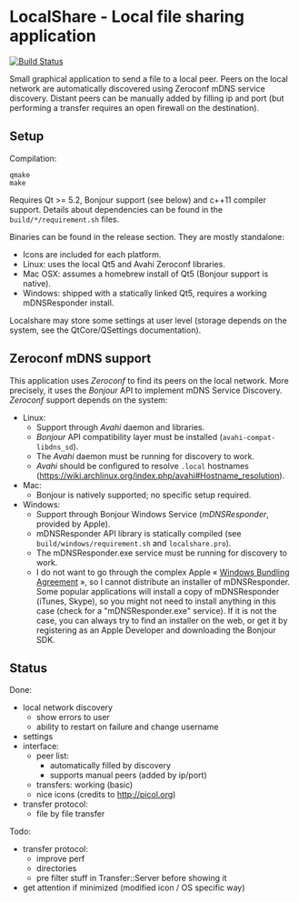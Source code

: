 LocalShare - Local file sharing application
===========================================

[![Build Status](https://travis-ci.org/lereldarion/qt-localshare.svg?branch=master)](https://travis-ci.org/lereldarion/qt-localshare)

Small graphical application to send a file to a local peer.
Peers on the local network are automatically discovered using Zeroconf mDNS service discovery.
Distant peers can be manually added by filling ip and port (but performing a transfer requires an open firewall on the destination).

Setup
-----

Compilation:
```
qmake
make
```

Requires Qt >= 5.2, Bonjour support (see below) and c++11 compiler support.
Details about dependencies can be found in the `build/*/requirement.sh` files.

Binaries can be found in the release section.
They are mostly standalone:
- Icons are included for each platform.
- Linux: uses the local Qt5 and Avahi Zeroconf libraries.
- Mac OSX: assumes a homebrew install of Qt5 (Bonjour support is native).
- Windows: shipped with a statically linked Qt5, requires a working mDNSResponder install.

Localshare may store some settings at user level (storage depends on the system, see the QtCore/QSettings documentation).

Zeroconf mDNS support
---------------------

This application uses *Zeroconf* to find its peers on the local network.
More precisely, it uses the *Bonjour* API to implement mDNS Service Discovery.
*Zeroconf* support depends on the system:
* Linux:
	- Support through *Avahi* daemon and libraries.
	- *Bonjour* API compatibility layer must be installed (`avahi-compat-libdns_sd`).
	- The *Avahi* daemon must be running for discovery to work.
	- *Avahi* should be configured to resolve `.local` hostnames (https://wiki.archlinux.org/index.php/avahi#Hostname_resolution).
* Mac:
	- Bonjour is natively supported; no specific setup required.
* Windows:
	- Support through Bonjour Windows Service (*mDNSResponder*, provided by Apple).
	- mDNSResponder API library is statically compiled (see `build/windows/requirement.sh` and `localshare.pro`).
	- The mDNSResponder.exe service must be running for discovery to work.
	- I do not want to go through the complex Apple « [Windows Bundling Agreement](https://developer.apple.com/softwarelicensing/agreements/bonjour.php) », so I cannot distribute an installer of mDNSResponder. Some popular applications will install a copy of mDNSResponder (iTunes, Skype), so you might not need to install anything in this case (check for a "mDNSResponder.exe" service). If it is not the case, you can always try to find an installer on the web, or get it by registering as an Apple Developer and downloading the Bonjour SDK.

Status
------

Done:
* local network discovery
	* show errors to user
	* ability to restart on failure and change username
* settings
* interface:
	* peer list:
		* automatically filled by discovery
		* supports manual peers (added by ip/port)
	* transfers: working (basic)
	* nice icons (credits to http://picol.org)
* transfer protocol:
	* file by file transfer

Todo:
* transfer protocol:
	* improve perf
	* directories
	* pre filter stuff in Transfer::Server before showing it
* get attention if minimized (modified icon / OS specific way)

